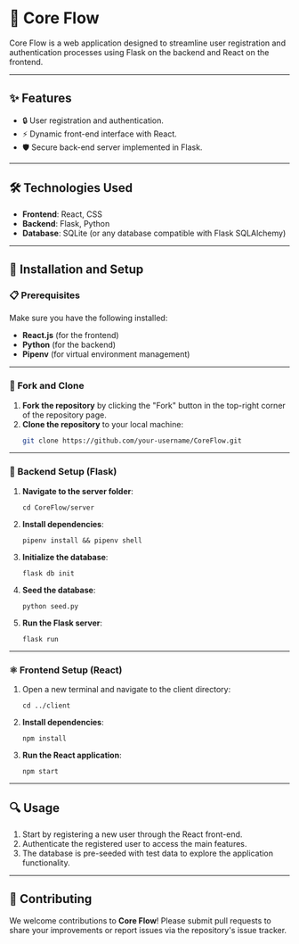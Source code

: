 # 🌊 Core Flow

Core Flow is a web application designed to streamline user registration and authentication processes using Flask on the backend and React on the frontend.

---

## ✨ Features

- 🔒 User registration and authentication.
- ⚡ Dynamic front-end interface with React.
- 🛡️ Secure back-end server implemented in Flask.

---

## 🛠️ Technologies Used

- **Frontend**: React, CSS
- **Backend**: Flask, Python
- **Database**: SQLite (or any database compatible with Flask SQLAlchemy)

---

## 🚀 Installation and Setup

### 📋 Prerequisites
Make sure you have the following installed:
- **React.js** (for the frontend)
- **Python** (for the backend)
- **Pipenv** (for virtual environment management)

---

### 🍴 Fork and Clone

1. **Fork the repository** by clicking the "Fork" button in the top-right corner of the repository page.
2. **Clone the repository** to your local machine:
    ```bash
    git clone https://github.com/your-username/CoreFlow.git
    ```

---

### 🐍 Backend Setup (Flask)

1. **Navigate to the server folder**:
    ```
    cd CoreFlow/server
    ```

2. **Install dependencies**:
    ```
    pipenv install && pipenv shell
    ```

3. **Initialize the database**:
    ```
    flask db init
    ```

4. **Seed the database**:
    ```
    python seed.py
    ```

5. **Run the Flask server**:
    ```
    flask run
    ```

---

### ⚛️ Frontend Setup (React)

1. Open a new terminal and navigate to the client directory:
    ```
    cd ../client
    ```

2. **Install dependencies**:
    ```
    npm install
    ```

3. **Run the React application**:
    ```
    npm start
    ```

---

## 🔍 Usage

1. Start by registering a new user through the React front-end.
2. Authenticate the registered user to access the main features.
3. The database is pre-seeded with test data to explore the application functionality.

---

## 🤝 Contributing

We welcome contributions to **Core Flow**! Please submit pull requests to share your improvements or report issues via the repository's issue tracker.
